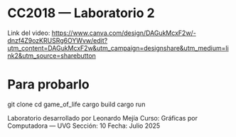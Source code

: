 #  CC2018 — Laboratorio 2 

Link del video: https://www.canva.com/design/DAGukMcxF2w/-dnzf4Z9ozKRUSRg6OYWvw/edit?utm_content=DAGukMcxF2w&utm_campaign=designshare&utm_medium=link2&utm_source=sharebutton 

# Para probarlo

git clone
cd game_of_life
cargo build
cargo run

Laboratorio desarrollado por Leonardo Mejía 
Curso: Gráficas por Computadora — UVG
Sección: 10
Fecha: Julio 2025
